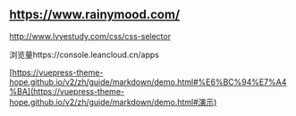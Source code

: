 ## https://www.rainymood.com/

http://www.lvyestudy.com/css/css-selector

浏览量https://console.leancloud.cn/apps

[https://vuepress-theme-hope.github.io/v2/zh/guide/markdown/demo.html#%E6%BC%94%E7%A4%BA](https://vuepress-theme-hope.github.io/v2/zh/guide/markdown/demo.html#演示)